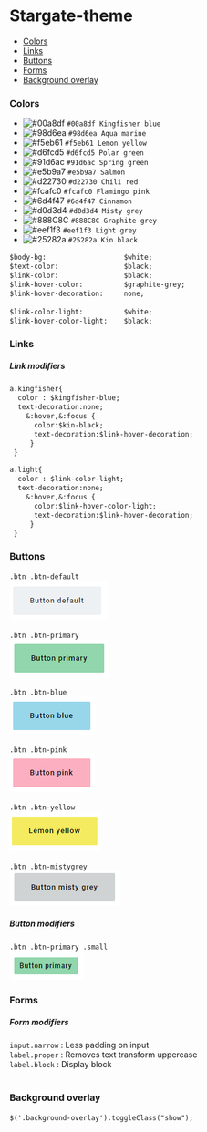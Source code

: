 # Stargate-theme

* [Colors](#colors)
* [Links](#links)
* [Buttons](#buttons)
* [Forms](#forms)
* [Background overlay](#background-overlay)


### Colors
- ![#00a8df](https://via.placeholder.com/15/00a8df/00a8df) `#00a8df Kingfisher blue`
- ![#98d6ea](https://placehold.it/15/98d6ea/000000?text=+) `#98d6ea Aqua marine`
- ![#f5eb61](https://placehold.it/15/f5eb61/000000?text=+) `#f5eb61 Lemon yellow`
- ![#d6fcd5](https://placehold.it/15/d6fcd5/000000?text=+) `#d6fcd5 Polar green`
- ![#91d6ac](https://placehold.it/15/91d6ac/000000?text=+) `#91d6ac Spring green`
- ![#e5b9a7](https://placehold.it/15/e5b9a7/000000?text=+) `#e5b9a7 Salmon`
- ![#d22730](https://placehold.it/15/d22730/000000?text=+) `#d22730 Chili red`
- ![#fcafc0](https://placehold.it/15/fcafc0/000000?text=+) `#fcafc0 Flamingo pink`
- ![#6d4f47](https://placehold.it/15/6d4f47/000000?text=+) `#6d4f47 Cinnamon`
- ![#d0d3d4](https://placehold.it/15/d0d3d4/000000?text=+) `#d0d3d4 Misty grey`
- ![#888C8C](https://placehold.it/15/888C8C/000000?text=+) `#888C8C Graphite grey`
- ![#eef1f3](https://placehold.it/15/eef1f3/000000?text=+) `#eef1f3 Light grey`
- ![#25282a](https://placehold.it/15/25282a/000000?text=+) `#25282a Kin black`

```
$body-bg:                   $white;
$text-color:                $black;
$link-color:                $black;
$link-hover-color:          $graphite-grey;
$link-hover-decoration:     none;

$link-color-light:          $white;
$link-hover-color-light:    $black;
```

### Links

##### Link modifiers
```
a.kingfisher{
  color : $kingfisher-blue;
  text-decoration:none;
    &:hover,&:focus {
      color:$kin-black;
      text-decoration:$link-hover-decoration;
     }
 }
```

```
a.light{
  color : $link-color-light;
  text-decoration:none;
    &:hover,&:focus {
      color:$link-hover-color-light;
      text-decoration:$link-hover-decoration;
     }
 }
```

### Buttons
`.btn .btn-default`<br />
![Button default](https://github.com/kinnarps/Stargate-theme/blob/master/resources/button_default.PNG)

`.btn .btn-primary`<br />
![Button primary](https://github.com/kinnarps/Stargate-theme/blob/master/resources/button_primary.PNG)

`.btn .btn-blue`<br />
![Button blue](https://github.com/kinnarps/Stargate-theme/blob/master/resources/button_blue.PNG)

`.btn .btn-pink`<br />
![Button pink](https://github.com/kinnarps/Stargate-theme/blob/master/resources/button_pink.PNG)

`.btn .btn-yellow`<br />
![Button yellow](https://github.com/kinnarps/Stargate-theme/blob/master/resources/button_yellow.PNG)

`.btn .btn-mistygrey`<br />
![Button primary](https://github.com/kinnarps/Stargate-theme/blob/master/resources/button_mistygrey.PNG)

##### Button modifiers
`.btn .btn-primary .small`<br />
![Button primary small](https://github.com/kinnarps/Stargate-theme/blob/master/resources/button_primary_small.PNG)

### Forms

##### Form modifiers
`input.narrow` : Less padding on input<br />
`label.proper` : Removes text transform uppercase<br />
`label.block`  : Display block<br /><br />

### Background overlay
```
$('.background-overlay').toggleClass("show");
```
